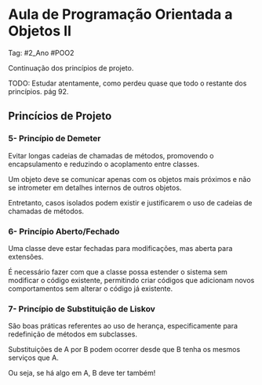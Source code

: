 # Aula de Programação Orientada a Objetos II

Tag: #2_Ano #POO2

Continuação dos princípios de projeto.

TODO: Estudar atentamente, como perdeu quase que todo o restante dos princípios. pág 92.

## Princícios de Projeto

### 5- Princípio de Demeter

Evitar longas cadeias de chamadas de métodos, promovendo o encapsulamento e reduzindo o acoplamento entre classes.

Um objeto deve se comunicar apenas com os objetos mais próximos e não se intrometer em detalhes internos de outros objetos.

Entretanto, casos isolados podem existir e justificarem o uso de cadeias de chamadas de métodos.

### 6- Princípio Aberto/Fechado

Uma classe deve estar fechadas para modificações, mas aberta para extensões.

É necessário fazer com que a classe possa estender o sistema sem modificar o código existente, permitindo criar códigos que adicionam novos comportamentos sem alterar o código já existente.

### 7- Princípio de Substituição de Liskov

São boas práticas referentes ao uso de herança, especificamente para redefinição de métodos em subclasses.

Substituições de A por B podem ocorrer desde que B tenha os mesmos serviços que A.

Ou seja, se há algo em A, B deve ter também!
